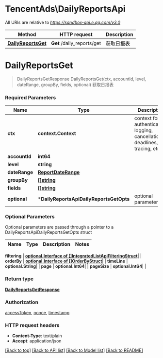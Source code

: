 # TencentAds\DailyReportsApi

All URIs are relative to *https://sandbox-api.e.qq.com/v3.0*

Method | HTTP request | Description
------------- | ------------- | -------------
[**DailyReportsGet**](DailyReportsApi.md#DailyReportsGet) | **Get** /daily_reports/get | 获取日报表


# **DailyReportsGet**
> DailyReportsGetResponse DailyReportsGet(ctx, accountId, level, dateRange, groupBy, fields, optional)
获取日报表

### Required Parameters

Name | Type | Description  | Notes
------------- | ------------- | ------------- | -------------
 **ctx** | **context.Context** | context for authentication, logging, cancellation, deadlines, tracing, etc.
  **accountId** | **int64**|  | 
  **level** | **string**|  | 
  **dateRange** | [**ReportDateRange**](ReportDateRange.md)|  | 
  **groupBy** | [**[]string**](string.md)|  | 
  **fields** | [**[]string**](string.md)|  | 
 **optional** | ***DailyReportsApiDailyReportsGetOpts** | optional parameters | nil if no parameters

### Optional Parameters
Optional parameters are passed through a pointer to a DailyReportsApiDailyReportsGetOpts struct

Name | Type | Description  | Notes
------------- | ------------- | ------------- | -------------





 **filtering** | [**optional.Interface of []IntegratedListApiFilteringStruct**](IntegratedListApiFilteringStruct.md)|  | 
 **orderBy** | [**optional.Interface of []OrderByStruct**](OrderByStruct.md)|  | 
 **timeLine** | **optional.String**|  | 
 **page** | **optional.Int64**|  | 
 **pageSize** | **optional.Int64**|  | 

### Return type

[**DailyReportsGetResponse**](DailyReportsGetResponse.md)

### Authorization

[accessToken](../README.md#accessToken), [nonce](../README.md#nonce), [timestamp](../README.md#timestamp)

### HTTP request headers

 - **Content-Type**: text/plain
 - **Accept**: application/json

[[Back to top]](#) [[Back to API list]](../README.md#documentation-for-api-endpoints) [[Back to Model list]](../README.md#documentation-for-models) [[Back to README]](../README.md)

